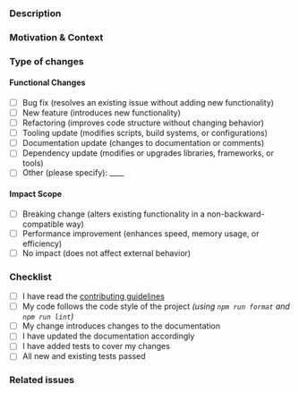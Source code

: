 ### Description

<!-- Describe your changes in detail -->

### Motivation & Context

<!-- Why is this change required? What problem does it solve? -->

### Type of changes

<!-- What does this pull request introduce? Put an `x` in all the boxes that apply. -->

#### Functional Changes

- [ ] Bug fix (resolves an existing issue without adding new functionality)
- [ ] New feature (introduces new functionality)
- [ ] Refactoring (improves code structure without changing behavior)
- [ ] Tooling update (modifies scripts, build systems, or configurations)
- [ ] Documentation update (changes to documentation or comments)
- [ ] Dependency update (modifies or upgrades libraries, frameworks, or tools)
- [ ] Other (please specify): \_\_\_\_

#### Impact Scope

- [ ] Breaking change (alters existing functionality in a non-backward-compatible way)
- [ ] Performance improvement (enhances speed, memory usage, or efficiency)
- [ ] No impact (does not affect external behavior)

### Checklist

<!-- Go over all the following points, and put an `x` in all the boxes that apply. -->
<!-- If you're unsure about any of these, don't hesitate to ask. We're here to help! -->

- [ ] I have read the [contributing guidelines](https://github.com/YubaC/Test3/blob/main/.github/CONTRIBUTING.md)
- [ ] My code follows the code style of the project _(using `npm run format` and `npm run lint`)_
- [ ] My change introduces changes to the documentation
- [ ] I have updated the documentation accordingly
- [ ] I have added tests to cover my changes
- [ ] All new and existing tests passed

### Related issues

<!-- Please link any related issues here. -->
